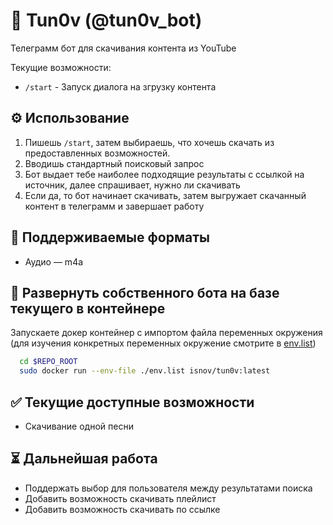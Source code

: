 # 🤖 Tun0v (@tun0v_bot)

Телеграмм бот для скачивания контента из YouTube

Текущие возможности:

- `/start` - Запуск диалога на згрузку контента

## ⚙️ Использование

1. Пишешь `/start`, затем выбираешь, что хочешь скачать из предоставленных возможностей.
2. Вводишь стандартный поисковый запрос
3. Бот выдает тебе наиболее подходящие результаты с ссылкой на источник, далее спрашивает, нужно ли скачивать
4. Если да, то бот начинает скачивать, затем выгружает скачанный контент в телеграмм и завершает работу

## 📄 Поддерживаемые форматы

- Аудио — m4a

## 🚀 Развернуть собственного бота на базе текущего в контейнере

Запускаете докер контейнер c импортом файла переменных окружения (для изучения конкретных переменных окружение смотрите в [env.list](env.list))

```bash
  cd $REPO_ROOT 
  sudo docker run --env-file ./env.list isnov/tun0v:latest
```

## ✅ Текущие доступные возможности

- Скачивание одной песни

## ⏳ Дальнейшая работа

- Поддержать выбор для пользователя между результатами поиска
- Добавить возможность скачивать плейлист
- Добавить возможность скачивать по ссылке
